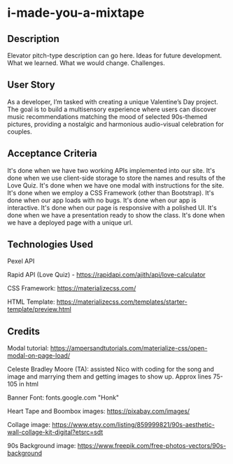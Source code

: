 # i-made-you-a-mixtape

## Description

Elevator pitch-type description can go here. Ideas for future development. What we learned. What we would change. Challenges. 

## User Story

As a developer, I’m tasked with creating a unique Valentine’s Day project. The goal is to build a multisensory experience where users can discover music recommendations matching the mood of selected 90s-themed pictures, providing a nostalgic and harmonious audio-visual celebration for couples.

## Acceptance Criteria

It's done when we have two working APIs implemented into our site.
It's done when we use client-side storage to store the names and results of the Love Quiz.
It's done when we have one modal with instructions for the site.  
It's done when we employ a CSS Framework (other than Bootstrap).
It's done when our app loads with no bugs.
It's done when our app is interactive.
It's done when our page is responsive with a polished UI. 
It's done when we have a presentation ready to show the class. 
It's done when we have a deployed page with a unique url. 

## Technologies Used

Pexel API

Rapid API (Love Quiz) - https://rapidapi.com/ajith/api/love-calculator

CSS Framework: https://materializecss.com/

HTML Template: https://materializecss.com/templates/starter-template/preview.html

## Credits 

Modal tutorial: https://ampersandtutorials.com/materialize-css/open-modal-on-page-load/

Celeste Bradley Moore (TA): assisted Nico with coding for the song and image and marrying them and getting images to show up. Approx lines 75-105 in html

Banner Font: fonts.google.com "Honk"

Heart Tape and Boombox images: https://pixabay.com/images/

Collage image: https://www.etsy.com/listing/859999821/90s-aesthetic-wall-collage-kit-digital?etsrc=sdt

90s Background image: https://www.freepik.com/free-photos-vectors/90s-background

